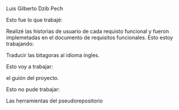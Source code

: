 Luis Gilberto Dzib Pech

Esto fue lo que trabajé:

Realizé las historias de usuario de cada requisto funcional y fueron implemetadas en el documento de requisitos funcionales.
Esto estoy trabajando:

Traducir las bitagoras al idioma ingles.

Esto voy a trabajar:

el guión del proyecto.

Esto no pude trabajar:

Las herramientas del pseudorepositorio
